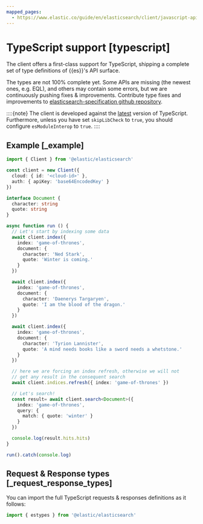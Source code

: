 ```yaml
---
mapped_pages:
  - https://www.elastic.co/guide/en/elasticsearch/client/javascript-api/current/typescript.html
---
```


# TypeScript support [typescript]

The client offers a first-class support for TypeScript, shipping a complete set of type definitions of {{es}}'s API surface.

The types are not 100% complete yet. Some APIs are missing (the newest ones, e.g. EQL), and others may contain some errors, but we are continuously pushing fixes & improvements. Contribute type fixes and improvements to [elasticsearch-specification github repository](https://github.com/elastic/elasticsearch-specification).

::::{note}
The client is developed against the [latest](https://www.npmjs.com/package/typescript?activeTab=versions) version of TypeScript. Furthermore, unless you have set `skipLibCheck` to `true`, you should configure `esModuleInterop` to `true`.
::::

## Example [_example]

```ts
import { Client } from '@elastic/elasticsearch'

const client = new Client({
  cloud: { id: '<cloud-id>' },
  auth: { apiKey: 'base64EncodedKey' }
})

interface Document {
  character: string
  quote: string
}

async function run () {
  // Let's start by indexing some data
  await client.index({
    index: 'game-of-thrones',
    document: {
      character: 'Ned Stark',
      quote: 'Winter is coming.'
    }
  })

  await client.index({
    index: 'game-of-thrones',
    document: {
      character: 'Daenerys Targaryen',
      quote: 'I am the blood of the dragon.'
    }
  })

  await client.index({
    index: 'game-of-thrones',
    document: {
      character: 'Tyrion Lannister',
      quote: 'A mind needs books like a sword needs a whetstone.'
    }
  })

  // here we are forcing an index refresh, otherwise we will not
  // get any result in the consequent search
  await client.indices.refresh({ index: 'game-of-thrones' })

  // Let's search!
  const result= await client.search<Document>({
    index: 'game-of-thrones',
    query: {
      match: { quote: 'winter' }
    }
  })

  console.log(result.hits.hits)
}

run().catch(console.log)
```

## Request & Response types [_request_response_types]

You can import the full TypeScript requests & responses definitions as it follows:

```ts
import { estypes } from '@elastic/elasticsearch'
```
